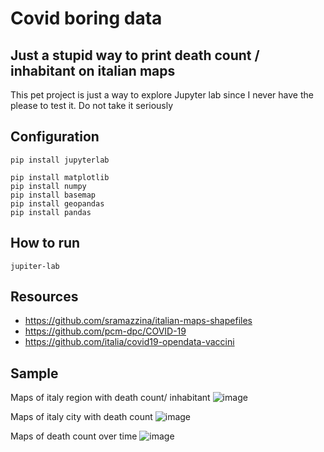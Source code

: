 # Covid boring data

## Just a stupid way to print death count / inhabitant on italian maps

This pet project is just a way to explore Jupyter lab since I never have the please to test it.
Do not take it seriously


## Configuration

```
pip install jupyterlab

pip install matplotlib
pip install numpy
pip install basemap
pip install geopandas
pip install pandas
```


## How to run

```
jupiter-lab 
```

## Resources

- https://github.com/sramazzina/italian-maps-shapefiles
- https://github.com/pcm-dpc/COVID-19
- https://github.com/italia/covid19-opendata-vaccini


## Sample

Maps of italy region with death count/ inhabitant
![image](https://user-images.githubusercontent.com/6942680/148840058-7561590a-b739-43c6-bf35-453712263283.png)

Maps of italy city with death count
![image](https://user-images.githubusercontent.com/6942680/148840122-5084ba35-61ba-4f12-9e7b-990bb24ef0e6.png)

Maps of death count over time
![image](https://user-images.githubusercontent.com/6942680/148840238-5e60a0e8-7d67-49f6-8293-108df714591d.png)

